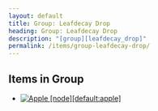 ```yaml
---
layout: default
title: Group: Leafdecay Drop
heading: Group: Leafdecay Drop
description: "[group][leafdecay_drop]"
permalink: /items/group-leafdecay-drop/
---
```



## Items in Group

<ul class="list-items clearfix">
    <li><a href="{{site.baseurl}}/items/default-apple/"><img src="{{site.baseurl}}/assets/img/items/itemcubes/default_apple.png" data-toggle="tooltip" title="Apple [node][default:apple]"></a></li>
</ul>
